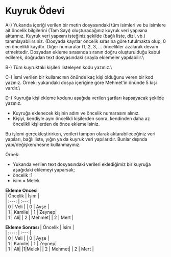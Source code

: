 # Kuyruk Ödevi

A-) Yukarıda içeriği verilen bir metin dosyasındaki tüm isimleri ve bu isimlere ait öncelik bilgilerini (Tam
Sayı) oluşturacağınız kuyruk veri yapısına aktarınız. Kuyruk veri yapısını isteğiniz şekilde (bağlı liste, dizi, vb.)
tanımlayabilirsiniz. (Dosyada kayıtlar öncelik sırasına göre tutulmakta olup, 0 en öncelikli kayıttır. Diğer
numaralar (1, 2, 3, … öncelikler azalarak devam etmektedir. Dosyadan ekleme sırasında sıranın doğru
oluşturulduğu kabul edilerek, doğrudan text dosyasındaki sırayla eklemeler yapılabilir.\

B-) Tüm kuyruktaki kişileri listeleyen kodu yazınız.\

C-) İsmi verilen bir kullanıcının önünde kaç kişi olduğunu veren bir kod yazınız. Örnek: yukarıdaki dosya
içeriğine göre Mehmet’in önünde 5 kişi vardır.\

D-) Kuyruğa kişi ekleme kodunu aşağıda verilen şartları kapsayacak şekilde yazınız.

- Kuyruğa eklenecek kişinin adını ve öncelik numarasını alınız.
- Kişiyi, kendiyle aynı öncelikli kişilerden sonra, kendinden daha az öncelikli kişilerden de önce eklemelisiniz.

Bu işlemi gerçekleştirirken, verileri tampon olarak aktarabileceğiniz veri yapıları, bağlı liste, yığın ya da
kuyruk veri yapılarıdır. Bunlar dışında yapı/değişken/nesne kullanmayınız.

Örnek:
- Yukarıda verilen text dosyasındaki verileri eklediğimiz bir kuyruğa aşağıdaki eklemeyi yaparsak;
- öncelik :1
- isim = Melek

**Ekleme Oncesi**        
| Öncelik	|	İsim 	| 												  
|	:---:      |     :---:|   
|	0  	| Veli    | 
|	0    | Ayşe  |     
|	1	 	| Kamile|
|	1		| Zeynep|	
|	1		| Ali|
|	2		| Mehmet|
|	2		| Mert |

**Ekleme Sonrası**
| Öncelik	|	İsim 	| 												  
|	:---:      |     :---:|   
|	0  	| Veli    | 
|	0    | Ayşe  |     
|	1	 	| Kamile|
|	1		| Zeynep|	
|	1		| Ali|
|1|Melek|
|	2		| Mehmet|
|	2		| Mert |

